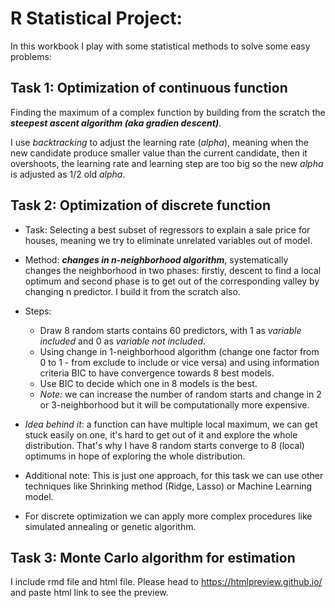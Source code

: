 # R Statistical Project: 

In this workbook I play with some statistical methods to solve some easy problems: 

## Task 1: Optimization of continuous function

Finding the maximum of a complex function by building from the scratch the ***steepest ascent algorithm (aka gradien descent)***. 

I use *backtracking* to adjust the learning rate (*alpha*), meaning when the new candidate produce smaller value than the current candidate, then it overshoots, the learning rate and learning step are too big so the new *alpha* is adjusted as 1/2 old *alpha*.


## Task 2: Optimization of discrete function
- Task: Selecting a best subset of regressors to explain a sale price for houses, meaning we try to eliminate unrelated variables out of model.
- Method: ***changes in n-neighborhood algorithm***, systematically changes the neighborhood in two phases: firstly, descent to find a local optimum and second phase is to get out of the corresponding valley by changing n predictor. I build it from the scratch also. 
- Steps: 
  -  Draw 8 random starts contains 60 predictors, with 1 as *variable included* and 0 as *variable not included*.
  - Using change in 1-neighborhood algorithm (change one factor from 0 to 1 - from exclude to include or vice versa) and using information criteria BIC to have convergence towards 8 best models.
  - Use BIC to decide which one in 8 models is the best.
  - *Note:* we can increase the number of random starts and change in 2 or 3-neighborhood but it will be computationally more expensive.

- *Idea behind it*: a function can have multiple local maximum, we can get stuck easily on one, it's hard to get out of it and explore the whole distribution. That's why I have 8 random starts converge to 8 (local) optimums in hope of exploring the whole distribution.

- Additional note: This is just one approach, for this task we can use other techniques like Shrinking method (Ridge, Lasso) or Machine Learning model.
- For discrete optimization we can apply more complex procedures like simulated annealing or genetic algorithm.


## Task 3: Monte Carlo algorithm for estimation

I include rmd file and html file. Please head to https://htmlpreview.github.io/ and paste html link to see the preview.
